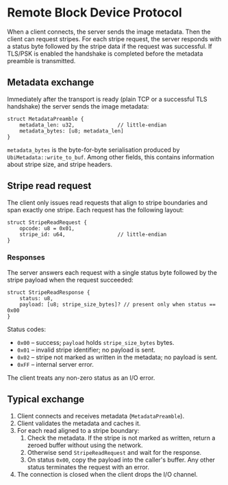 # Remote Block Device Protocol

When a client connects, the server sends the image metadata. Then the client
can request stripes. For each stripe request, the server responds with a
status byte followed by the stripe data if the request was successful. If
TLS/PSK is enabled the handshake is completed before the metadata preamble is
transmitted.

## Metadata exchange

Immediately after the transport is ready (plain TCP or a successful TLS
handshake) the server sends the image metadata:

```
struct MetadataPreamble {
    metadata_len: u32,              // little-endian
    metadata_bytes: [u8; metadata_len]
}
```

`metadata_bytes` is the byte-for-byte serialisation produced by
`UbiMetadata::write_to_buf`. Among other fields, this contains information about
stripe size, and stripe headers.

## Stripe read request

The client only issues read requests that align to stripe boundaries and span
exactly one stripe.  Each request has the following layout:

```
struct StripeReadRequest {
    opcode: u8 = 0x01,
    stripe_id: u64,                 // little-endian
}
```

### Responses

The server answers each request with a single status byte followed by the
stripe payload when the request succeeded:

```
struct StripeReadResponse {
    status: u8,
    payload: [u8; stripe_size_bytes]? // present only when status == 0x00
}
```

Status codes:

* `0x00` – success; `payload` holds `stripe_size_bytes` bytes.
* `0x01` – invalid stripe identifier; no payload is sent.
* `0x02` – stripe not marked as written in the metadata; no payload is sent.
* `0xFF` – internal server error.

The client treats any non-zero status as an I/O error.

## Typical exchange

1. Client connects and receives metadata (`MetadataPreamble`).
2. Client validates the metadata and caches it.
3. For each read aligned to a stripe boundary:
   1. Check the metadata.  If the stripe is not marked as written, return a
      zeroed buffer without using the network.
   2. Otherwise send `StripeReadRequest` and wait for the response.
   3. On status `0x00`, copy the payload into the caller's buffer.  Any other
      status terminates the request with an error.
4. The connection is closed when the client drops the I/O channel.

